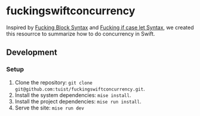 # fuckingswiftconcurrency

Inspired by [Fucking Block Syntax](http://fuckingblocksyntax.com) and [Fucking if case let Syntax](https://fuckingifcaseletsyntax.com), we created this resourrce to summarize how to do concurrency in Swift.

## Development

### Setup

1. Clone the repository: `git clone git@github.com:tuist/fuckingswiftconcurrency.git`.
2. Install the system dependencies: `mise install`.
3. Install the project dependencies: `mise run install`.
4. Serve the site: `mise run dev`
